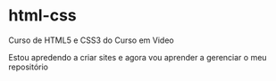 # html-css
 Curso de HTML5 e CSS3 do Curso em Video

 Estou apredendo a criar sites e agora vou aprender a gerenciar o meu repositório
